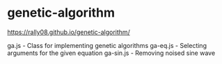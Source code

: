 # genetic-algorithm

https://rally08.github.io/genetic-algorithm/

ga.js - Class for implementing genetic algorithms
ga-eq.js - Selecting arguments for the given equation
ga-sin.js - Removing noised sine wave
